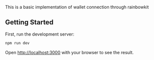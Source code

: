 This is a basic implementation of wallet connection through rainbowkit

## Getting Started

First, run the development server:

```bash
npm run dev
```

Open [http://localhost:3000](http://localhost:3000) with your browser to see the result.